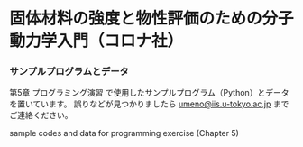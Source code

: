 # 固体材料の強度と物性評価のための分子動力学入門（コロナ社）
### サンプルプログラムとデータ
第5章 プログラミング演習 で使用したサンプルプログラム（Python）とデータを置いています。
誤りなどが見つかりましたら umeno@iis.u-tokyo.ac.jp までご連絡ください。

sample codes and data for programming exercise (Chapter 5)

